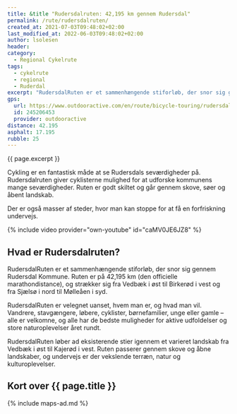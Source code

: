 ```yaml
---
title: &title "Rudersdalruten: 42,195 km gennem Rudersdal"
permalink: /rute/rudersdalruten/
created_at: 2021-07-03T09:48:02+02:00
last_modified_at: 2022-06-03T09:48:02+02:00
author: lsolesen
header:
category:
  - Regional Cykelrute
tags:
  - cykelrute
  - regional
  - Ruderdal
excerpt: "RudersdalRuten er et sammenhængende stiforløb, der snor sig gennem Rudersdal Kommune. Ruten er på 42,195 km (den officielle marathondistance), og strækker sig fra Vedbæk i øst til Birkerød i vest og fra Sjælsø i nord til Mølleåen i syd."
gps:
  url: https://www.outdooractive.com/en/route/bicycle-touring/rudersdalruten/245206453/
  id: 245206453
  provider: outdooractive
distance: 42.195
asphalt: 17.195
rubble: 25
---
```


{{ page.excerpt }}

Cykling er en fantastisk måde at se Rudersdals seværdigheder på. Rudersdalruten giver cyklisterne mulighed for at udforske kommunens mange seværdigheder. Ruten er godt skiltet og går gennem skove, søer og åbent landskab.

Der er også masser af steder, hvor man kan stoppe for at få en forfriskning undervejs.

{% include video provider="own-youtube" id="caMV0JE6JZ8" %}

## Hvad er Rudersdalruten?

RudersdalRuten er et sammenhængende stiforløb, der snor sig gennem Rudersdal Kommune. Ruten er på 42,195 km (den officielle marathondistance), og strækker sig fra Vedbæk i øst til Birkerød i vest og fra Sjælsø i nord til Mølleåen i syd.

RudersdalRuten er velegnet uanset, hvem man er, og hvad man vil. Vandrere, stavgængere, løbere, cyklister, børnefamilier, unge eller gamle – alle er velkomne, og alle har de bedste muligheder for aktive udfoldelser og store naturoplevelser året rundt.

RudersdalRuten løber ad eksisterende stier igennem et varieret landskab fra Vedbæk i øst til Kajerød i vest. Ruten passerer gennem skove og åbne landskaber, og undervejs er der vekslende terræn, natur og kulturoplevelser.

## Kort over {{ page.title }}

{% include maps-ad.md %}
